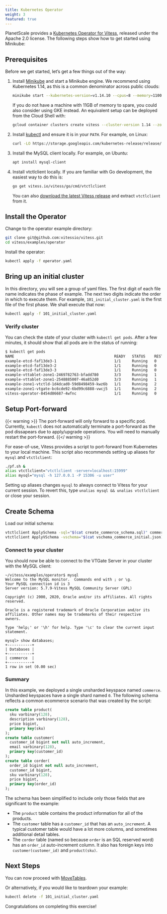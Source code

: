 ```yaml
---
title: Kubernetes Operator
weight: 3
featured: true
---
```


PlanetScale provides a [Kubernetes Operator for Vitess](https://github.com/planetscale/vitess-operator), released under the Apache 2.0 license. The following steps show how to get started using Minikube:

## Prerequisites

Before we get started, let’s get a few things out of the way:

1. Install [Minikube](https://kubernetes.io/docs/tasks/tools/install-minikube/) and start a Minikube engine. We recommend using Kubernetes 1.14, as this is a common denominator across public clouds:

	```bash
	minikube start --kubernetes-version=v1.14.10 --cpus=8 --memory=11000 --disk-size=50g
	```

	If you do not have a machine with 11GB of memory to spare, you could also consider using GKE instead. An equivalent setup can be deployed from the Cloud Shell with:

	```bash
	gcloud container clusters create vitess --cluster-version 1.14 --zone us-east1-b --num-nodes 5
	```

2. Install [kubectl](https://kubernetes.io/docs/tasks/tools/install-kubectl/) and ensure it is in your `PATH`. For example, on Linux:

	```bash
	curl -LO https://storage.googleapis.com/kubernetes-release/release/v1.14.9/bin/linux/amd64/kubectl
	```

3. Install the MySQL client locally. For example, on Ubuntu:

	```bash
	apt install mysql-client
	```

4. Install vtctlclient locally. If you are familiar with Go development, the easiest way to do this is:
	```bash
	go get vitess.io/vitess/go/cmd/vtctlclient
	```

	You can also [download the latest Vitess release](https://github.com/vitessio/vitess/releases) and extract `vtctlclient` from it.

## Install the Operator

Change to the operator example directory:

```bash
git clone git@github.com:vitessio/vitess.git
cd vitess/examples/operator
```

Install the operator:

```bash
kubectl apply -f operator.yaml
```

## Bring up an initial cluster

In this directory, you will see a group of yaml files. The first digit of each file name indicates the phase of example. The next two digits indicate the order in which to execute them. For example, `101_initial_cluster.yaml` is the first file of the first phase. We shall execute that now:

```bash
kubectl apply -f 101_initial_cluster.yaml
```

### Verify cluster

You can check the state of your cluster with `kubectl get pods`. After a few minutes, it should show that all pods are in the status of running:

```bash
$ kubectl get pods
NAME                                             READY   STATUS    RESTARTS   AGE
example-etcd-faf13de3-1                          1/1     Running   0          78s
example-etcd-faf13de3-2                          1/1     Running   0          78s
example-etcd-faf13de3-3                          1/1     Running   0          78s
example-vttablet-zone1-2469782763-bfadd780       3/3     Running   1          78s
example-vttablet-zone1-2548885007-46a852d0       3/3     Running   1          78s
example-zone1-vtctld-1d4dcad0-59d8498459-kwz6b   1/1     Running   2          78s
example-zone1-vtgate-bc6cde92-6bd99c6888-vwcj5   1/1     Running   2          78s
vitess-operator-8454d86687-4wfnc                 1/1     Running   0          2m29s
```

## Setup Port-forward

{{< warning >}}
The port-forward will only forward to a specific pod. Currently, `kubectl` does not automatically terminate a port-forward as the pod dissapears due to apply/upgrade operations. You will need to manually restart the port-forward.
{{</ warning >}}

For ease-of-use, Vitess provides a script to port-forward from Kubernetes to your local machine. This script also recommends setting up aliases for `mysql` and `vtctlclient`:

```bash
./pf.sh &
alias vtctlclient="vtctlclient -server=localhost:15999"
alias mysql="mysql -h 127.0.0.1 -P 15306 -u user"
```

Setting up aliases changes `mysql` to always connect to Vitess for your current session. To revert this, type `unalias mysql && unalias vtctlclient` or close your session.

## Create Schema

Load our initial schema:

```bash
vtctlclient ApplySchema -sql="$(cat create_commerce_schema.sql)" commerce
vtctlclient ApplyVSchema -vschema="$(cat vschema_commerce_initial.json)" commerce
```

### Connect to your cluster

You should now be able to connect to the VTGate Server in your cluster with the MySQL client:

```text
~/vitess/examples/operator$ mysql
Welcome to the MySQL monitor.  Commands end with ; or \g.
Your MySQL connection id is 3
Server version: 5.7.9-Vitess MySQL Community Server (GPL)

Copyright (c) 2000, 2020, Oracle and/or its affiliates. All rights reserved.

Oracle is a registered trademark of Oracle Corporation and/or its
affiliates. Other names may be trademarks of their respective
owners.

Type 'help;' or '\h' for help. Type '\c' to clear the current input statement.

mysql> show databases;
+-----------+
| Databases |
+-----------+
| commerce  |
+-----------+
1 row in set (0.00 sec)
```

### Summary

In this example, we deployed a single unsharded keyspace named `commerce`. Unsharded keyspaces have a single shard named `0`. The following schema reflects a common ecommerce scenario that was created by the script:

``` sql
create table product(
  sku varbinary(128),
  description varbinary(128),
  price bigint,
  primary key(sku)
);
create table customer(
  customer_id bigint not null auto_increment,
  email varbinary(128),
  primary key(customer_id)
);
create table corder(
  order_id bigint not null auto_increment,
  customer_id bigint,
  sku varbinary(128),
  price bigint,
  primary key(order_id)
);
```

The schema has been simplified to include only those fields that are significant to the example:

* The `product` table contains the product information for all of the products.
* The `customer` table has a `customer_id` that has an `auto_increment`. A typical customer table would have a lot more columns, and sometimes additional detail tables.
* The `corder` table (named so because `order` is an SQL reserved word) has an `order_id` auto-increment column. It also has foreign keys into `customer(customer_id)` and `product(sku)`.

## Next Steps

You can now proceed with [MoveTables](../../user-guides/move-tables).

Or alternatively, if you would like to teardown your example:

```sh
kubectl delete -f 101_initial_cluster.yaml
```
Congratulations on completing this exercise!
